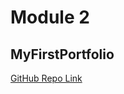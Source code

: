 # Module 2
## MyFirstPortfolio

[GitHub Repo Link](https://github.com/ChristyGHanson/MyFirstPortfolio)

